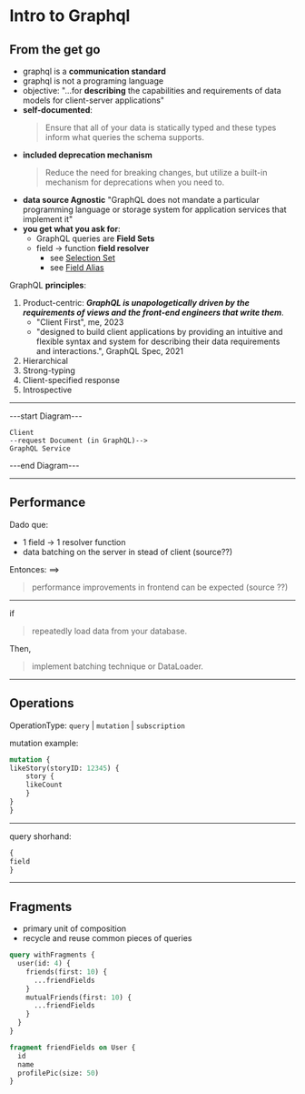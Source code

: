 # Intro to Graphql

## From the get go

- graphql is a **communication standard**
- graphql is not a programing language
- objective: "...for **describing** the capabilities and requirements of data models for client-server applications"
- **self-documented**:
  >Ensure that all of your data is statically typed and these types inform what queries the schema supports.
- **included deprecation mechanism**
  > Reduce the need for breaking changes, but utilize a built-in mechanism for deprecations when you need to.
- **data source Agnostic**
"GraphQL does not mandate a particular programming language or storage system for application services that implement it"
- **you get what you ask for**:
  - GraphQL queries are **Field Sets**
  - field -> function **field resolver**
    - see [Selection Set](https://github.com/graphql/graphql-spec/blob/51337a9b820e296fa7d03ae77d534cb4b247c201/spec/Section%202%20--%20Language.md?plain=1#L326)
    - see [Field Alias](https://github.com/graphql/graphql-spec/blob/51337a9b820e296fa7d03ae77d534cb4b247c201/spec/Section%202%20--%20Language.md?plain=1#L463)

GraphQL **principles**:

1. Product-centric: ***GraphQL is unapologetically driven by the requirements of views and the front-end engineers that write them***.  
    - "Client First", me, 2023
    - "designed to build client applications by providing an intuitive and flexible syntax and system for describing their data requirements and interactions.", GraphQL Spec, 2021
2. Hierarchical
3. Strong-typing
4. Client-specified response
5. Introspective

____
---start Diagram---

```pseudocode
Client 
--request Document (in GraphQL)--> 
GraphQL Service
```

---end Diagram---
____

## Performance
Dado que:

- 1 field -> 1 resolver function
- data batching on  the server in stead of client (source??) 

Entonces: ==>
> performance improvements in frontend can be expected (source ??)
____
if
> repeatedly load data from your database.

Then,
> implement batching technique or DataLoader.
____

## Operations

OperationType: `query` | `mutation` | `subscription`

mutation example:

```graphql
mutation {
likeStory(storyID: 12345) {
    story {
    likeCount
    }
}
}
```

____
query shorhand:

```graphql
{
field
}
```

____

## Fragments

- primary unit of composition 
- recycle and reuse common pieces of queries

```graphql
query withFragments {
  user(id: 4) {
    friends(first: 10) {
      ...friendFields
    }
    mutualFriends(first: 10) {
      ...friendFields
    }
  }
}

fragment friendFields on User {
  id
  name
  profilePic(size: 50)
}
```